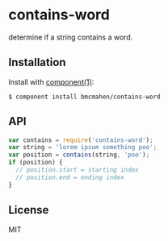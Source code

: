 
# contains-word

  determine if a string contains a word.

## Installation

  Install with [component(1)](http://component.io):

    $ component install bmcmahen/contains-word

## API

```javascript
var contains = require('contains-word');
var string = 'lorem ipsum something poo';
var position = contains(string, 'poo');
if (position) {
  // position.start = starting index
  // position.end = ending index
}
```

## License

  MIT
